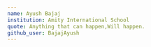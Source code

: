 ```yaml
---
name: Ayush Bajaj
institution: Amity International School 
quote: Anything that can happen,Will happen.
github_user: BajajAyush
---
```

